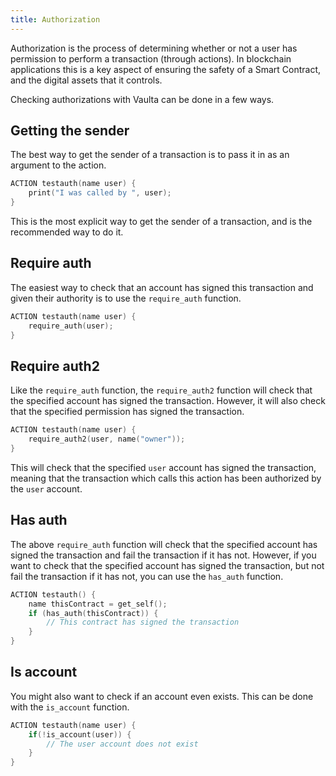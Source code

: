 ```yaml
---
title: Authorization
---
```


Authorization is the process of determining whether or not a user has permission to perform a transaction (through actions). 
In blockchain applications this is a key aspect of ensuring the safety of a Smart Contract, and the digital assets that
it controls.

Checking authorizations with Vaulta can be done in a few ways.

## Getting the sender

The best way to get the sender of a transaction is to pass it in as an argument to the action.

```cpp
ACTION testauth(name user) {
    print("I was called by ", user);
}
```

This is the most explicit way to get the sender of a transaction, and is the recommended way to do it.

## Require auth

The easiest way to check that an account has signed this transaction and given their authority is to use the `require_auth` function.

```cpp
ACTION testauth(name user) {
    require_auth(user);
}
```

## Require auth2

Like the `require_auth` function, the `require_auth2` function will check that the specified account has signed the transaction.
However, it will also check that the specified permission has signed the transaction.

```cpp
ACTION testauth(name user) {
    require_auth2(user, name("owner"));
}
```

This will check that the specified `user` account has signed the transaction, meaning that the transaction which calls 
this action has been authorized by the `user` account.

## Has auth

The above `require_auth` function will check that the specified account has signed the transaction and fail the transaction
if it has not. However, if you want to check that the specified account has signed the transaction, but not fail the transaction
if it has not, you can use the `has_auth` function.

```cpp
ACTION testauth() {
    name thisContract = get_self();
    if (has_auth(thisContract)) {
        // This contract has signed the transaction
    }
}
```

## Is account

You might also want to check if an account even exists. This can be done with the `is_account` function.

```cpp
ACTION testauth(name user) {
    if(!is_account(user)) {
        // The user account does not exist
    }
}
```
